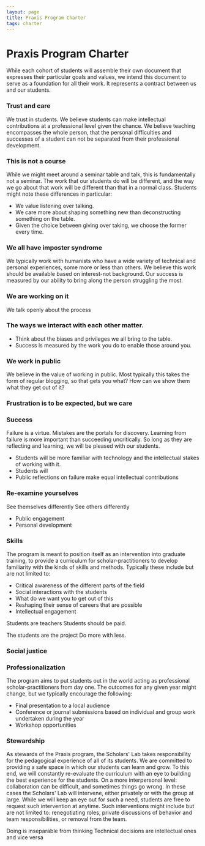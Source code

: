 ```yaml
---
layout: page
title: Praxis Program Charter
tags: charter
---
```


# Praxis Program Charter

While each cohort of students will assemble their own document that expresses their particular goals and values, we intend this document to serve as a foundation for all their work. It represents a contract between us and our students.

### Trust and care 
We trust in students. We believe students can make intellectual contributions at a professional level given the chance. We believe teaching encompasses the whole person, that the personal difficulties and successes of a student can not be separated from their professional development. 

### This is not a course
While we might meet around a seminar table and talk, this is fundamentally not a seminar. The work that our students do will be different, and the way we go about that work will be different than that in a normal class. Students might note these differences in particular:

* We value listening over talking.
* We care more about shaping something new than deconstructing something on the table.
* Given the choice between giving over taking, we choose the former every time.

### We all have imposter syndrome
We typically work with humanists who have a wide variety of technical and personal experiences, some more or less than others. We believe this work should be available based on interest-not background. Our success is measured by our ability to bring along the person struggling the most. 

### We are working on it
We talk openly about the process

### The ways we interact with each other matter.
* Think about the biases and privileges we all bring to the table.
* Success is measured by the work you do to enable those around you.

### We work in public
We believe in the value of working in public. Most typically this takes the form of regular blogging, so that 
gets you what? How can we show them what they get out of it?

### Frustration is to be expected, but we care

### Success
Failure is a virtue. Mistakes are the portals for discovery. Learning from failure is more important than succeeding uncritically. So long as they are reflecting and learning, we will be pleased with our students.
* Students will be more familiar with technology and the intellectual stakes of working with it.
* Students will
* Public reflections on failure make equal intellectual contributions

### Re-examine yourselves

See themselves differently
See others differently
* Public engagement 
* Personal development

### Skills
The program is meant to position itself as an intervention into graduate training, to provide a curriculum for scholar-practitioners to develop familiarity with the kinds of skills and methods. Typically these include but are not limited to:

* Critical awareness of the different parts of the field
* Social interactions with the students
* What do we want you to get out of this
* Reshaping their sense of careers that are possible
* Intellectual engagement

Students are teachers
Students should be paid.

The students are the project
Do more with less. 
### Social justice

### Professionalization
The program aims to put students out in the world acting as professional scholar-practitioners from day one. The outcomes for any given year might change, but we typically encourage the following:

* Final presentation to a local audience
* Conference or journal submissions based on individual and group work undertaken during the year
* Workshop opportunities

### Stewardship
As stewards of the Praxis program, the Scholars' Lab takes responsibility for the pedagogical experience of all of its students. We are committed to providing a safe space in which our students can learn and grow. To this end, we will constantly re-evaluate the curriculum with an eye to building the best experience for the students. On a more interpersonal level: collaboration can be difficult, and sometimes things go wrong. In these cases the Scholars' Lab will intervene, either privately or with the group at large. While we will keep an eye out for such a need, students are free to request such intervention at anytime. Such interventions might include but are not limited to: renegotiating roles, private discussions of behavior and team responsibilities, or removal from the team.

Doing is inseparable from thinking
Technical decisions are intellectual ones and vice versa